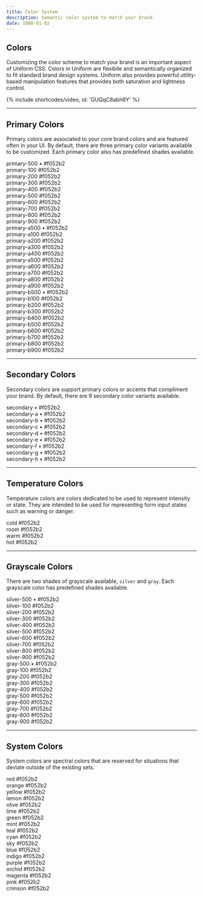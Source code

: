 ```yaml
---
title: Color System
description: Semantic color system to match your brand.
date: 1000-01-02
---
```


## Colors

Customizing the color scheme to match your brand is an important aspect of Uniform CSS. Colors in Uniform are flexibile and semantically organized to fit standard brand design systems. Uniform also provides powerful utility-based manipulation features that provides both saturation and lightness control.

{% include shortcodes/video, id: 'GUQqC8abh6Y' %}

---

## Primary Colors

Primary colors are associated to your core brand colors and are featured often in your UI. By default, there are three primary color variants available to be customized. Each primary color also has predefined shades available.

<div class="grid grid-cols-3 gap-24 leading-6">
  <div class="radius-md overflow-hidden">
    <div class="h-96 p-18 bg-primary-500 text-white font-xs font-bold">
      primary-500 <span class="text-white text-opacity-50">• #f052b2</span>
    </div>
    <div class="p-12 text-white font-xs font-bold bg-primary-100">
      primary-100 <span class="text-white text-opacity-50">#f052b2</span>
    </div>
    <div class="p-12 text-white font-xs font-bold bg-primary-200">
      primary-200 <span class="text-white text-opacity-50">#f052b2</span>
    </div>
    <div class="p-12 text-white font-xs font-bold bg-primary-300">
      primary-300 <span class="text-white text-opacity-50">#f052b2</span>
    </div>
    <div class="p-12 text-white font-xs font-bold bg-primary-400">
      primary-400 <span class="text-white text-opacity-50">#f052b2</span>
    </div>
    <div class="p-12 text-white font-xs font-bold bg-primary-500">
      primary-500 <span class="text-white text-opacity-50">#f052b2</span>
    </div>
    <div class="p-12 text-white font-xs font-bold bg-primary-600">
      primary-600 <span class="text-white text-opacity-50">#f052b2</span>
    </div>
    <div class="p-12 text-white font-xs font-bold bg-primary-700">
      primary-700 <span class="text-white text-opacity-50">#f052b2</span>
    </div>
    <div class="p-12 text-white font-xs font-bold bg-primary-800">
      primary-800 <span class="text-white text-opacity-50">#f052b2</span>
    </div>
    <div class="p-12 text-white font-xs font-bold bg-primary-900">
      primary-900 <span class="text-white text-opacity-50">#f052b2</span>
    </div>
  </div>

  <div class="radius-md overflow-hidden">
    <div class="h-96 p-18 bg-primary-a500 text-white font-xs font-bold">
      primary-a500 <span class="text-white text-opacity-50">• #f052b2</span>
    </div>
    <div class="p-12 text-white font-xs font-bold bg-primary-a100">
      primary-a100 <span class="text-white text-opacity-50">#f052b2</span>
    </div>
    <div class="p-12 text-white font-xs font-bold bg-primary-a200">
      primary-a200 <span class="text-white text-opacity-50">#f052b2</span>
    </div>
    <div class="p-12 text-white font-xs font-bold bg-primary-a300">
      primary-a300 <span class="text-white text-opacity-50">#f052b2</span>
    </div>
    <div class="p-12 text-white font-xs font-bold bg-primary-a400">
      primary-a400 <span class="text-white text-opacity-50">#f052b2</span>
    </div>
    <div class="p-12 text-white font-xs font-bold bg-primary-a500">
      primary-a500 <span class="text-white text-opacity-50">#f052b2</span>
    </div>
    <div class="p-12 text-white font-xs font-bold bg-primary-a600">
      primary-a600 <span class="text-white text-opacity-50">#f052b2</span>
    </div>
    <div class="p-12 text-white font-xs font-bold bg-primary-a700">
      primary-a700 <span class="text-white text-opacity-50">#f052b2</span>
    </div>
    <div class="p-12 text-white font-xs font-bold bg-primary-a800">
      primary-a800 <span class="text-white text-opacity-50">#f052b2</span>
    </div>
    <div class="p-12 text-white font-xs font-bold bg-primary-a900">
      primary-a900 <span class="text-white text-opacity-50">#f052b2</span>
    </div>
  </div>

  <div class="radius-md overflow-hidden">
    <div class="h-96 p-18 bg-primary-b500 text-white font-xs font-bold">
      primary-b500 <span class="text-white text-opacity-50">• #f052b2</span>
    </div>
    <div class="p-12 text-white font-xs font-bold bg-primary-b100">
      primary-b100 <span class="text-white text-opacity-50">#f052b2</span>
    </div>
    <div class="p-12 text-white font-xs font-bold bg-primary-b200">
      primary-b200 <span class="text-white text-opacity-50">#f052b2</span>
    </div>
    <div class="p-12 text-white font-xs font-bold bg-primary-b300">
      primary-b300 <span class="text-white text-opacity-50">#f052b2</span>
    </div>
    <div class="p-12 text-white font-xs font-bold bg-primary-b400">
      primary-b400 <span class="text-white text-opacity-50">#f052b2</span>
    </div>
    <div class="p-12 text-white font-xs font-bold bg-primary-b500">
      primary-b500 <span class="text-white text-opacity-50">#f052b2</span>
    </div>
    <div class="p-12 text-white font-xs font-bold bg-primary-b600">
      primary-b600 <span class="text-white text-opacity-50">#f052b2</span>
    </div>
    <div class="p-12 text-white font-xs font-bold bg-primary-b700">
      primary-b700 <span class="text-white text-opacity-50">#f052b2</span>
    </div>
    <div class="p-12 text-white font-xs font-bold bg-primary-b800">
      primary-b800 <span class="text-white text-opacity-50">#f052b2</span>
    </div>
    <div class="p-12 text-white font-xs font-bold bg-primary-b900">
      primary-b900 <span class="text-white text-opacity-50">#f052b2</span>
    </div>
  </div>
</div>

---

## Secondary Colors

Secondary colors are support primary colors or accents that compliment your brand. By default, there are 9 secondary color variants available.

<div class="grid grid-cols-3 gap-24 leading-6">
  <div class="h-96 p-18 radius-sm bg-secondary text-white font-xs font-bold">
    secondary <span class="text-white text-opacity-50">• #f052b2</span>
  </div>
  <div class="h-96 p-18 radius-sm bg-secondary-a text-white font-xs font-bold">
    secondary-a <span class="text-white text-opacity-50">• #f052b2</span>
  </div>
  <div class="h-96 p-18 radius-sm bg-secondary-b text-white font-xs font-bold">
    secondary-b <span class="text-white text-opacity-50">• #f052b2</span>
  </div>
  <div class="h-96 p-18 radius-sm bg-secondary-c text-white font-xs font-bold">
    secondary-c <span class="text-white text-opacity-50">• #f052b2</span>
  </div>
  <div class="h-96 p-18 radius-sm bg-secondary-d text-white font-xs font-bold">
    secondary-d <span class="text-white text-opacity-50">• #f052b2</span>
  </div>
  <div class="h-96 p-18 radius-sm bg-secondary-e text-white font-xs font-bold">
    secondary-e <span class="text-white text-opacity-50">• #f052b2</span>
  </div>
  <div class="h-96 p-18 radius-sm bg-secondary-f text-white font-xs font-bold">
    secondary-f <span class="text-white text-opacity-50">• #f052b2</span>
  </div>
  <div class="h-96 p-18 radius-sm bg-secondary-g text-white font-xs font-bold">
    secondary-g <span class="text-white text-opacity-50">• #f052b2</span>
  </div>
  <div class="h-96 p-18 radius-sm bg-secondary-h text-white font-xs font-bold">
    secondary-h <span class="text-white text-opacity-50">• #f052b2</span>
  </div>
</div>

---

## Temperature Colors

Temperature colors are colors dedicated to be used to represent intensity or state. They are intended to be used for representing form input states such as warning or danger.

<div class="grid grid-cols-4 leading-6 gap-18">
  <div class="p-12 radius-sm text-white font-xs font-bold bg-cold">
    cold <span class="text-white text-opacity-50">#f052b2</span>
  </div>
  <div class="p-12 radius-sm text-white font-xs font-bold bg-room">
    room <span class="text-white text-opacity-50">#f052b2</span>
  </div>
  <div class="p-12 radius-sm text-white font-xs font-bold bg-warm">
    warm <span class="text-white text-opacity-50">#f052b2</span>
  </div>
  <div class="p-12 radius-sm text-white font-xs font-bold bg-hot">
    hot <span class="text-white text-opacity-50">#f052b2</span>
  </div>
</div>

---

## Grayscale Colors

There are two shades of grayscale available, `silver` and `gray`. Each grayscale color has predefined shades available.

<div class="grid grid-cols-2 gap-24 leading-6">
  <div class="radius-md overflow-hidden">
    <div class="h-96 p-18 bg-silver-500 text-black font-xs font-bold">
      silver-500 <span class="text-black text-opacity-50">• #f052b2</span>
    </div>
    <div class="p-12 text-black font-xs font-bold bg-silver-100">
      silver-100 <span class="text-black text-opacity-50">#f052b2</span>
    </div>
    <div class="p-12 text-black font-xs font-bold bg-silver-200">
      silver-200 <span class="text-black text-opacity-50">#f052b2</span>
    </div>
    <div class="p-12 text-black font-xs font-bold bg-silver-300">
      silver-300 <span class="text-black text-opacity-50">#f052b2</span>
    </div>
    <div class="p-12 text-black font-xs font-bold bg-silver-400">
      silver-400 <span class="text-black text-opacity-50">#f052b2</span>
    </div>
    <div class="p-12 text-black font-xs font-bold bg-silver-500">
      silver-500 <span class="text-black text-opacity-50">#f052b2</span>
    </div>
    <div class="p-12 text-black font-xs font-bold bg-silver-600">
      silver-600 <span class="text-black text-opacity-50">#f052b2</span>
    </div>
    <div class="p-12 text-black font-xs font-bold bg-silver-700">
      silver-700 <span class="text-black text-opacity-50">#f052b2</span>
    </div>
    <div class="p-12 text-black font-xs font-bold bg-silver-800">
      silver-800 <span class="text-black text-opacity-50">#f052b2</span>
    </div>
    <div class="p-12 text-black font-xs font-bold bg-silver-900">
      silver-900 <span class="text-black text-opacity-50">#f052b2</span>
    </div>
  </div>

  <div class="radius-md overflow-hidden">
    <div class="h-96 p-18 bg-gray-500 text-white font-xs font-bold">
      gray-500 <span class="text-white text-opacity-50">• #f052b2</span>
    </div>
    <div class="p-12 text-white font-xs font-bold bg-gray-100">
      gray-100 <span class="text-white text-opacity-50">#f052b2</span>
    </div>
    <div class="p-12 text-white font-xs font-bold bg-gray-200">
      gray-200 <span class="text-white text-opacity-50">#f052b2</span>
    </div>
    <div class="p-12 text-white font-xs font-bold bg-gray-300">
      gray-300 <span class="text-white text-opacity-50">#f052b2</span>
    </div>
    <div class="p-12 text-white font-xs font-bold bg-gray-400">
      gray-400 <span class="text-white text-opacity-50">#f052b2</span>
    </div>
    <div class="p-12 text-white font-xs font-bold bg-gray-500">
      gray-500 <span class="text-white text-opacity-50">#f052b2</span>
    </div>
    <div class="p-12 text-white font-xs font-bold bg-gray-600">
      gray-600 <span class="text-white text-opacity-50">#f052b2</span>
    </div>
    <div class="p-12 text-white font-xs font-bold bg-gray-700">
      gray-700 <span class="text-white text-opacity-50">#f052b2</span>
    </div>
    <div class="p-12 text-white font-xs font-bold bg-gray-800">
      gray-800 <span class="text-white text-opacity-50">#f052b2</span>
    </div>
    <div class="p-12 text-white font-xs font-bold bg-gray-900">
      gray-900 <span class="text-white text-opacity-50">#f052b2</span>
    </div>
  </div>
</div>

---

## System Colors

System colors are spectral colors that are reserved for situations that deviate outside of the existing sets.

<div class="grid grid-cols-3 leading-6 gap-18">
  <div class="p-12 radius-sm text-white font-xs font-bold bg-red">
    red <span class="text-white text-opacity-50">#f052b2</span>
  </div>
  <div class="p-12 radius-sm text-white font-xs font-bold bg-orange">
    orange <span class="text-white text-opacity-50">#f052b2</span>
  </div>
  <div class="p-12 radius-sm text-white font-xs font-bold bg-yellow">
    yellow <span class="text-white text-opacity-50">#f052b2</span>
  </div>
  <div class="p-12 radius-sm text-white font-xs font-bold bg-lemon">
    lemon <span class="text-white text-opacity-50">#f052b2</span>
  </div>
  <div class="p-12 radius-sm text-white font-xs font-bold bg-olive">
    olive <span class="text-white text-opacity-50">#f052b2</span>
  </div>
  <div class="p-12 radius-sm text-white font-xs font-bold bg-lime">
    lime <span class="text-white text-opacity-50">#f052b2</span>
  </div>
  <div class="p-12 radius-sm text-white font-xs font-bold bg-green">
    green <span class="text-white text-opacity-50">#f052b2</span>
  </div>
  <div class="p-12 radius-sm text-white font-xs font-bold bg-mint">
    mint <span class="text-white text-opacity-50">#f052b2</span>
  </div>
  <div class="p-12 radius-sm text-white font-xs font-bold bg-teal">
    teal <span class="text-white text-opacity-50">#f052b2</span>
  </div>
  <div class="p-12 radius-sm text-white font-xs font-bold bg-cyan">
    cyan <span class="text-white text-opacity-50">#f052b2</span>
  </div>
  <div class="p-12 radius-sm text-white font-xs font-bold bg-sky">
    sky <span class="text-white text-opacity-50">#f052b2</span>
  </div>
  <div class="p-12 radius-sm text-white font-xs font-bold bg-blue">
    blue <span class="text-white text-opacity-50">#f052b2</span>
  </div>
  <div class="p-12 radius-sm text-white font-xs font-bold bg-indigo">
    indigo <span class="text-white text-opacity-50">#f052b2</span>
  </div>
  <div class="p-12 radius-sm text-white font-xs font-bold bg-purple">
    purple <span class="text-white text-opacity-50">#f052b2</span>
  </div>
  <div class="p-12 radius-sm text-white font-xs font-bold bg-orchid">
    orchid <span class="text-white text-opacity-50">#f052b2</span>
  </div>
  <div class="p-12 radius-sm text-white font-xs font-bold bg-magenta">
    magenta <span class="text-white text-opacity-50">#f052b2</span>
  </div>
  <div class="p-12 radius-sm text-white font-xs font-bold bg-pink">
    pink <span class="text-white text-opacity-50">#f052b2</span>
  </div>
  <div class="p-12 radius-sm text-white font-xs font-bold bg-crimson">
    crimson <span class="text-white text-opacity-50">#f052b2</span>
  </div>
</div>
